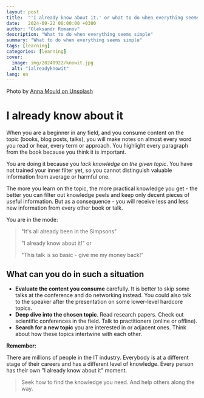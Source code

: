 ```yaml
---
layout: post
title:  "'I already know about it.' or what to do when everything seems simple"
date:   2024-09-22 00:00:00 +0300
author: "Oleksandr Romanov"
description: "What to do when everything seems simple"
summary: "What to do when everything seems simple"
tags: [learning]
categories: [learning]
cover:
  image: img/20240922/knowit.jpg
  alt: "ialreadyknowit"
lang: en
---
```


Photo by [Anna Mould on Unsplash](https://unsplash.com/@phosphoricc?utm_content=creditCopyText&utm_medium=referral&utm_source=unsplash)

# I already know about it

When you are a beginner in any field, and you consume content on the topic (books, blog posts, talks), you will make notes on almost every word you read or hear, every term or approach. You highlight every paragraph from the book because you think it is important.

You are doing it because you *lack knowledge on the given topic*. You have not trained your inner filter yet, so you cannot distinguish valuable information from average or harmful one.

The more you learn on the topic, the more practical knowledge you get - the better you can filter out knowledge peels and keep only decent pieces of useful information. But as a consequence - you will receive less and less new information from every other book or talk.

You are in the mode:
> "It's all already been in the Simpsons"
> 
> "I already know about it!" or 
> 
> "This talk is so basic - give me my money back!"

## What can you do in such a situation

* **Evaluate the content you consume** carefully. It is better to skip some talks at the conference and do networking instead. You could also talk to the speaker after the presentation on some lower-level hardcore topics. 
* **Deep dive into the chosen topic**. Read research papers. Check out scientific conferences in the field. Talk to practitioners (online or offline). 
* **Search for a new topic** you are interested in or adjacent ones. Think about how these topics intertwine with each other. 

**Remember:** 

There are millions of people in the IT industry. Everybody is at a different stage of their careers and has a different level of knowledge. Every person has their own "I already know about it" moment. 

> Seek how to find the knowledge you need. And help others along the way.